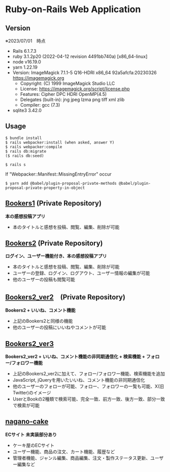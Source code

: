 # Ruby-on-Rails Web Application

## Version
※2023/07/01　時点
- Rails 6.1.7.3
- ruby 3.1.2p20 (2022-04-12 revision 4491bb740a) [x86_64-linux]
- node v16.19.0
- yarn 1.22.19
- Version: ImageMagick 7.1.1-5 Q16-HDRI x86_64 92a5afcfa:20230326 https://imagemagick.org
  - Copyright: (C) 1999 ImageMagick Studio LLC
  - License: https://imagemagick.org/script/license.php
  - Features: Cipher DPC HDRI OpenMP(4.5) 
  - Delegates (built-in): jng jpeg lzma png tiff xml zlib
  - Compiler: gcc (7.3)
- sqlite3 3.42.0

## Usage
```
$ bundle install
$ rails webpacker:install (when asked, answer Y)
$ rails webpacker:compile
$ rails db:migrate
($ rails db:seed)
```
```
$ rails s
```
If "Webpacker::Manifest::MissingEntryError" occur
```
$ yarn add @babel/plugin-proposal-private-methods @babel/plugin-proposal-private-property-in-object
```





<!-- ## [meshiterro](https://github.com/ryhara/meshiterro)
Ruby on rails 練習用　アプリケーション -->

## [Bookers1](https://github.com/ryhara/Bookers1) (Private Repository)
**本の感想投稿アプリ**

- 本のタイトルと感想を投稿、閲覧、編集、削除が可能

## [Bookers2](https://github.com/ryhara/Bookers2) (Private Repository)
**ログイン、ユーザー機能付き、本の感想投稿アプリ**

- 本のタイトルと感想を投稿、閲覧、編集、削除が可能
- ユーザーの登録、ログイン、ログアウト、ユーザー情報の編集が可能
- 他のユーザーの投稿も閲覧可能

## [Bookers2_ver2](https://github.com/ryhara/Bookers2_ver2)　(Private Repository)
**Bookers2 + いいね、コメント機能**

- 上記のBookers2と同様の機能
- 他のユーザーの投稿にいいねやコメントが可能

## [Bookers2_ver3](https://github.com/ryhara/Bookers2_ver3)
**Bookers2_ver2 + いいね、コメント機能の非同期通信化 + 検索機能 + フォロー/フォロワー機能**

- 上記のBookers2_ver2に加えて、フォロー/フォロワー機能、検索機能を追加
- JavaScript, jQueryを用いたいいね、コメント機能の非同期通信化
- 他のユーザーのフォローが可能、フォロー、フォロワーの一覧も可能、X(旧Twitter)のイメージ
- UserとBookの2種類で検索可能、完全一致、前方一致、後方一致、部分一致で検索が可能

## [nagano-cake](https://github.com/ryhara/nagano-cake)
**ECサイト 未実装部分あり**

- ケーキ屋のECサイト
- ユーザー機能、商品の注文、カート機能、履歴など
- 管理者機能、ジャンル編集、商品編集、注文・製作ステータス更新、ユーザー編集など
